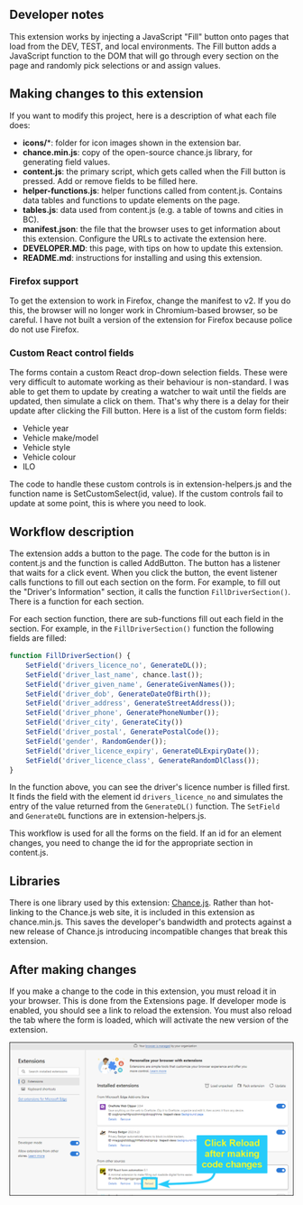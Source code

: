 ## Developer notes

This extension works by injecting a JavaScript "Fill" button onto pages that load from the DEV, TEST, and local environments. The Fill button adds a JavaScript function to the DOM that will go through every section on the page and randomly pick selections or and assign values.

## Making changes to this extension
If you want to modify this project, here is a description of what each file does:

- **icons/***: folder for icon images shown in the extension bar.
- **chance.min.js**: copy of the open-source chance.js library, for generating field values.
- **content.js**: the primary script, which gets called when the Fill button is pressed. Add or remove fields to be filled here.
- **helper-functions.js**: helper functions called from content.js. Contains data tables and functions to update elements on the page.
- **tables.js**: data used from content.js (e.g. a table of towns and cities in BC).
- **manifest.json**: the file that the browser uses to get information about this extension. Configure the URLs to activate the extension here.
- **DEVELOPER.MD**: this page, with tips on how to update this extension.
- **README.md**: instructions for installing and using this extension.


### Firefox support
To get the extension to work in Firefox, change the manifest to v2. If you do this, the browser will no longer work in Chromium-based browser, so be careful. I have not built a version of the extension for Firefox because police do not use Firefox.


### Custom React control fields
The forms contain a custom React drop-down selection fields. These were very difficult to automate working as their behaviour is non-standard. I was able to get them to update by creating a watcher to wait until the fields are updated, then simulate a click on them. That's why there is a delay for their update after clicking the Fill button.  Here is a list of the custom form fields:

- Vehicle year
- Vehicle make/model
- Vehicle style
- Vehicle colour
- ILO

The code to handle these custom controls is in extension-helpers.js and the function name is SetCustomSelect(id, value). If the custom controls fail to update at some point, this is where you need to look.


## Workflow description
The extension adds a button to the page. The code for the button is in content.js and the function is called AddButton. The button has a listener that waits for a click event. When you click the button, the event listener calls functions to fill out each section on the form. For example, to fill out the "Driver's Information" section, it calls the function `FillDriverSection()`. There is a function for each section.

For each section function, there are sub-functions fill out each field in the section. For example, in the `FillDriverSection()` function the following fields are filled:

```JavaScript
function FillDriverSection() {
    SetField('drivers_licence_no', GenerateDL());
    SetField('driver_last_name', chance.last());
    SetField('driver_given_name', GenerateGivenNames());
    SetField('driver_dob', GenerateDateOfBirth());
    SetField('driver_address', GenerateStreetAddress());
    SetField('driver_phone', GeneratePhoneNumber());
    SetField('driver_city', GenerateCity())
    SetField('driver_postal', GeneratePostalCode());
    SetField('gender', RandomGender());
    SetField('driver_licence_expiry', GenerateDLExpiryDate());
    SetField('driver_licence_class', GenerateRandomDlClass());
}
```

In the function above, you can see the driver's licence number is filled first. It finds the field with the element id `drivers_licence_no` and simulates the entry of the value returned from the `GenerateDL()` function. The `SetField` and `GenerateDL` functions are in extension-helpers.js.

This workflow is used for all the forms on the field. If an id for an element changes, you need to change the id for the appropriate section in content.js.

## Libraries

There is one library used by this extension: [Chance.js](https://chancejs.com/). Rather than hot-linking to the Chance.js web site, it is included in this extension as chance.min.js. This saves the developer's bandwidth and protects against a new release of Chance.js introducing incompatible changes that break this extension.


## After making changes
If you make a change to the code in this extension, you must reload it in your browser. This is done from the Extensions page. If developer mode is enabled, you should see a link to reload the extension. You must also reload the tab where the form is loaded, which will activate the new version of the extension.

![Alt text](images/reload.png)
